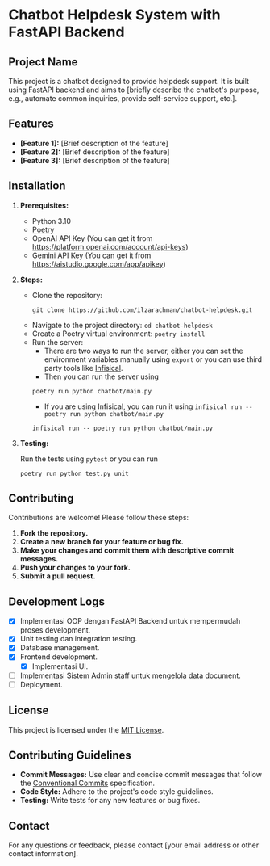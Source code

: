 # Chatbot Helpdesk System with FastAPI Backend

## Project Name

This project is a chatbot designed to provide helpdesk support. It is built using FastAPI backend and aims to [briefly describe the chatbot's purpose, e.g., automate common inquiries, provide self-service support, etc.].

## Features

- **[Feature 1]:** [Brief description of the feature]
- **[Feature
 2]:** [Brief description of the feature]
- **[Feature 3]:** [Brief description of the feature]

## Installation

1. **Prerequisites:**
   - Python 3.10
   - [Poetry](https://python-poetry.org/docs/#installation)
   - OpenAI API Key (You can get it from https://platform.openai.com/account/api-keys)
   - Gemini API Key (You can get it from https://aistudio.google.com/app/apikey)

2. **Steps:**
   - Clone the repository: 
     ```shell
     git clone https://github.com/ilzarachman/chatbot-helpdesk.git
     ```
   - Navigate to the project directory: `cd chatbot-helpdesk`
   - Create a Poetry virtual environment: `poetry install`
   - Run the server:
      - There are two ways to run the server, either you can set the environment variables manually using `export` or you can use third party tools like [Infisical](https://infisical.com/).
      - Then you can run the server using 
     ```shell
     poetry run python chatbot/main.py
     ```
      - If you are using Infisical, you can run it using `infisical run -- poetry run python chatbot/main.py`
     ```shell
     infisical run -- poetry run python chatbot/main.py
     ```

3. **Testing:**
   
    Run the tests using `pytest` or you can run 
    ```shell
    poetry run python test.py unit
    ```

## Contributing

Contributions are welcome! Please follow these steps:

1. **Fork the repository.**
2. **Create a new branch for your feature or bug fix.**
3. **Make your changes and commit them with descriptive commit messages.**
4. **Push your changes to your fork.**
5. **Submit a pull request.**

## Development Logs
- [x] Implementasi OOP dengan FastAPI Backend untuk mempermudah proses development.
- [x] Unit testing dan integration testing.
- [x] Database management.
- [x] Frontend development.
  - [x] Implementasi UI.
- [ ] Implementasi Sistem Admin staff untuk mengelola data document.
- [ ] Deployment.

## License

This project is licensed under the [MIT License](LICENSE).

## Contributing Guidelines

- **Commit Messages:** Use clear and concise commit messages that follow the [Conventional Commits](https://gist.github.com/qoomon/5dfcdf8eec66a051ecd85625518cfd13) specification.
- **Code Style:** Adhere to the project's code style guidelines.
- **Testing:** Write tests for any new features or bug fixes.

## Contact

For any questions or feedback, please contact [your email address or other contact information].
